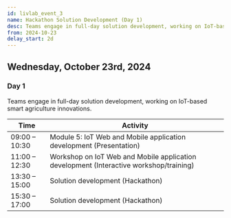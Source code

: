 ```yaml
---
id: livlab_event_3
name: Hackathon Solution Development (Day 1)
desc: Teams engage in full-day solution development, working on IoT-based smart agriculture innovations.
from: 2024-10-23
delay_start: 2d
---
```


## Wednesday, October 23rd, 2024
### Day 1
Teams engage in full-day solution development, working on IoT-based smart agriculture innovations.

<table>
  <thead>
    <tr>
      <th>Time</th>
      <th>Activity</th>
    </tr>
  </thead>
  <tbody> 
    <tr>
      <td>09:00 – 10:30</td>
      <td> Module 5: IoT Web and Mobile application development (Presentation)</td>
    </tr>
    <tr>
      <td>11:00 – 12:30</td>
      <td> Workshop on IoT Web and Mobile application development (Interactive workshop/training)</td>
    </tr>
    <tr>
      <td>13:30 – 15:00</td>
      <td> Solution development (Hackathon)</td>
    </tr>
    <tr>
      <td>15:30 – 17:00</td>
      <td> Solution development (Hackathon)</td>
    </tr>
    
  </tbody>
</table>
